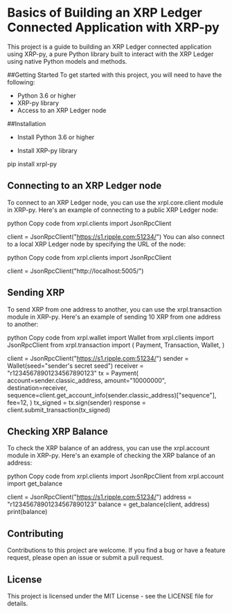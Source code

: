 # Basics of Building an XRP Ledger Connected Application with XRP-py
This project is a guide to building an XRP Ledger connected application using XRP-py, a pure Python library built to interact with the XRP Ledger using native Python models and methods.

##Getting Started
To get started with this project, you will need to have the following:

+ Python 3.6 or higher
+ XRP-py library
+ Access to an XRP Ledger node

##Installation
+ Install Python 3.6 or higher

+ Install XRP-py library

pip install xrpl-py


## Connecting to an XRP Ledger node
To connect to an XRP Ledger node, you can use the xrpl.core.client module in XRP-py. Here's an example of connecting to a public XRP Ledger node:

python
Copy code
from xrpl.clients import JsonRpcClient

client = JsonRpcClient("https://s1.ripple.com:51234/")
You can also connect to a local XRP Ledger node by specifying the URL of the node:

python
Copy code
from xrpl.clients import JsonRpcClient

client = JsonRpcClient("http://localhost:5005/")


## Sending XRP

To send XRP from one address to another, you can use the xrpl.transaction module in XRP-py. Here's an example of sending 10 XRP from one address to another:

python
Copy code
from xrpl.wallet import Wallet
from xrpl.clients import JsonRpcClient
from xrpl.transaction import (
    Payment,
    Transaction,
    Wallet,
)

client = JsonRpcClient("https://s1.ripple.com:51234/")
sender = Wallet(seed="sender's secret seed")
receiver = "r12345678901234567890123"
tx = Payment(
    account=sender.classic_address,
    amount="10000000",
    destination=receiver,
    sequence=client.get_account_info(sender.classic_address)["sequence"],
    fee=12,
)
tx_signed = tx.sign(sender)
response = client.submit_transaction(tx_signed)

## Checking XRP Balance

To check the XRP balance of an address, you can use the xrpl.account module in XRP-py. Here's an example of checking the XRP balance of an address:

python
Copy code
from xrpl.clients import JsonRpcClient
from xrpl.account import get_balance

client = JsonRpcClient("https://s1.ripple.com:51234/")
address = "r12345678901234567890123"
balance = get_balance(client, address)
print(balance)

## Contributing

Contributions to this project are welcome. If you find a bug or have a feature request, please open an issue or submit a pull request.

## License

This project is licensed under the MIT License - see the LICENSE file for details.
